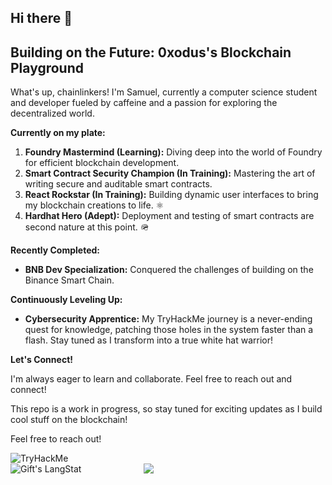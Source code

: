 ## Hi there 👋

<!--
**ybtuti/ybtuti** is a ✨ _special_ ✨ repository because its `README.md` (this file) appears on your GitHub profile.

Here are some ideas to get you started:

- 🔭 I’m currently working on ...
- 🌱 I’m currently learning Solidty, 
- 👯 I’m looking to collaborate on 
- 🤔 I’m looking for help with ...
- 💬 Ask me about ...
- 📫 How to reach me: ...
- 😄 Pronouns: ...
- ⚡ Fun fact: ...
-->
## Building on the Future: 0xodus's Blockchain Playground

What's up, chainlinkers!  I'm Samuel, currently a computer science student and developer fueled by caffeine and a passion for exploring the decentralized world.

**Currently on my plate:**

1. **Foundry Mastermind (Learning):** Diving deep into the world of Foundry for efficient blockchain development.
2. **Smart Contract Security Champion (In Training):** Mastering the art of writing secure and auditable smart contracts.
3. **React Rockstar (In Training):** Building dynamic user interfaces to bring my blockchain creations to life. ⚛️
4. **Hardhat Hero (Adept):** Deployment and testing of smart contracts are second nature at this point. 🪖

**Recently Completed:**

* **BNB Dev Specialization:** Conquered the challenges of building on the Binance Smart Chain.

**Continuously Leveling Up:**

* **Cybersecurity Apprentice:** My TryHackMe journey is a never-ending quest for knowledge, patching those holes in the system faster than a flash. Stay tuned as I transform into a true white hat warrior!

**Let's Connect!**

I'm always eager to learn and collaborate. Feel free to reach out and connect!

This repo is a work in progress, so stay tuned for exciting updates as I build cool stuff on the blockchain!

Feel free to reach out!


<img src="https://tryhackme-badges.s3.amazonaws.com/0xodus.png" alt="TryHackMe">


 <div style="display: flex; justify-content: left; align-items: left; gap: 100px;">
   <img src="https://api.githubtrends.io/user/svg/ybtuti/langs?time_range=one_year&theme=dark" alt="Gift's LangStat"/>
   <img src="https://api.githubtrends.io/user/svg/ybtuti/repos?time_range=one_year&group=other&theme=dark"/>
   
</div>
 
